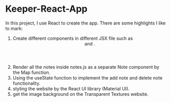# Keeper-React-App
In this project, I use React to create the app.
There are some highlights I like to mark:
1) Create different components in different JSX file such as <App/> <Header/> <Footer/> <Note/> and <CreateArea/>.
2) Render all the notes inside notes.js as a separate Note component by the Map function.
2) Using the useState function to implement the add note and delete note functionality.
3) styling the website by the React UI library (Material UI).
4) get the image background on the Transparent Textures website.

